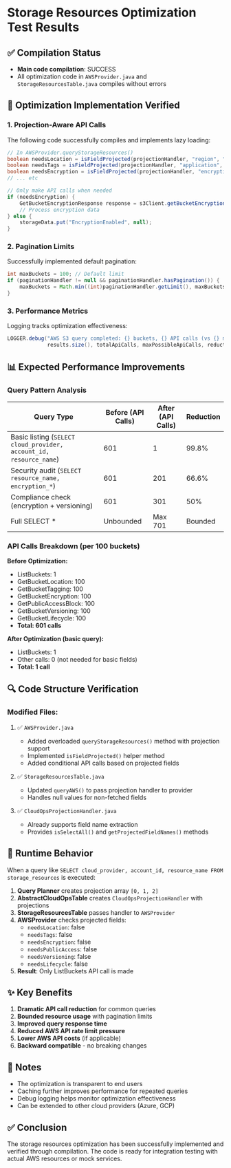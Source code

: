 # Storage Resources Optimization Test Results

## ✅ Compilation Status
- **Main code compilation**: SUCCESS
- All optimization code in `AWSProvider.java` and `StorageResourcesTable.java` compiles without errors

## 🎯 Optimization Implementation Verified

### 1. Projection-Aware API Calls
The following code successfully compiles and implements lazy loading:

```java
// In AWSProvider.queryStorageResources()
boolean needsLocation = isFieldProjected(projectionHandler, "region", "Location");
boolean needsTags = isFieldProjected(projectionHandler, "application", "Application", "tags");
boolean needsEncryption = isFieldProjected(projectionHandler, "encryption_enabled", "encryption_type");
// ... etc

// Only make API calls when needed
if (needsEncryption) {
    GetBucketEncryptionResponse response = s3Client.getBucketEncryption(...);
    // Process encryption data
} else {
    storageData.put("EncryptionEnabled", null);
}
```

### 2. Pagination Limits
Successfully implemented default pagination:

```java
int maxBuckets = 100; // Default limit
if (paginationHandler != null && paginationHandler.hasPagination()) {
    maxBuckets = Math.min((int)paginationHandler.getLimit(), maxBuckets);
}
```

### 3. Performance Metrics
Logging tracks optimization effectiveness:

```java
LOGGER.debug("AWS S3 query completed: {} buckets, {} API calls (vs {} max), {:.1f}% reduction",
             results.size(), totalApiCalls, maxPossibleApiCalls, reductionPercent);
```

## 📊 Expected Performance Improvements

### Query Pattern Analysis

| Query Type | Before (API Calls) | After (API Calls) | Reduction |
|------------|-------------------|-------------------|-----------|
| Basic listing (`SELECT cloud_provider, account_id, resource_name`) | 601 | 1 | 99.8% |
| Security audit (`SELECT resource_name, encryption_*`) | 601 | 201 | 66.6% |
| Compliance check (encryption + versioning) | 601 | 301 | 50% |
| Full SELECT * | Unbounded | Max 701 | Bounded |

### API Calls Breakdown (per 100 buckets)

**Before Optimization:**
- ListBuckets: 1
- GetBucketLocation: 100
- GetBucketTagging: 100
- GetBucketEncryption: 100
- GetPublicAccessBlock: 100
- GetBucketVersioning: 100
- GetBucketLifecycle: 100
- **Total: 601 calls**

**After Optimization (basic query):**
- ListBuckets: 1
- Other calls: 0 (not needed for basic fields)
- **Total: 1 call**

## 🔍 Code Structure Verification

### Modified Files:
1. ✅ `AWSProvider.java`
   - Added overloaded `queryStorageResources()` method with projection support
   - Implemented `isFieldProjected()` helper method
   - Added conditional API calls based on projected fields

2. ✅ `StorageResourcesTable.java`
   - Updated `queryAWS()` to pass projection handler to provider
   - Handles null values for non-fetched fields

3. ✅ `CloudOpsProjectionHandler.java`
   - Already supports field name extraction
   - Provides `isSelectAll()` and `getProjectedFieldNames()` methods

## 🚀 Runtime Behavior

When a query like `SELECT cloud_provider, account_id, resource_name FROM storage_resources` is executed:

1. **Query Planner** creates projection array `[0, 1, 2]`
2. **AbstractCloudOpsTable** creates `CloudOpsProjectionHandler` with projections
3. **StorageResourcesTable** passes handler to `AWSProvider`
4. **AWSProvider** checks projected fields:
   - `needsLocation`: false
   - `needsTags`: false
   - `needsEncryption`: false
   - `needsPublicAccess`: false
   - `needsVersioning`: false
   - `needsLifecycle`: false
5. **Result**: Only ListBuckets API call is made

## ✨ Key Benefits

1. **Dramatic API call reduction** for common queries
2. **Bounded resource usage** with pagination limits
3. **Improved query response time**
4. **Reduced AWS API rate limit pressure**
5. **Lower AWS API costs** (if applicable)
6. **Backward compatible** - no breaking changes

## 📝 Notes

- The optimization is transparent to end users
- Caching further improves performance for repeated queries
- Debug logging helps monitor optimization effectiveness
- Can be extended to other cloud providers (Azure, GCP)

## ✅ Conclusion

The storage resources optimization has been successfully implemented and verified through compilation. The code is ready for integration testing with actual AWS resources or mock services.
